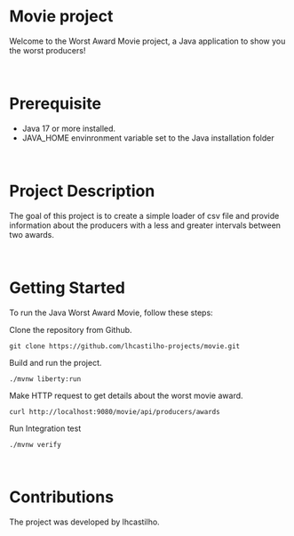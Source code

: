 ﻿# Movie project
Welcome to the Worst Award Movie project, a Java application to show you the worst producers! 

<br>

# Prerequisite
* Java 17 or more installed.
* JAVA_HOME envinronment variable set to the Java installation folder

<br>

# Project Description
The goal of this project is to create a simple loader of csv file and provide information about the producers with a less and greater intervals between two awards.

<br>

# Getting Started
To run the Java Worst Award Movie, follow these steps:

Clone the repository from Github.
```
git clone https://github.com/lhcastilho-projects/movie.git
```

Build and run the project.
```
./mvnw liberty:run
```

Make HTTP request to get details about the worst movie award.
```
curl http://localhost:9080/movie/api/producers/awards
```

Run Integration test
```
./mvnw verify
```

<br>

# Contributions

The project was developed by lhcastilho.

